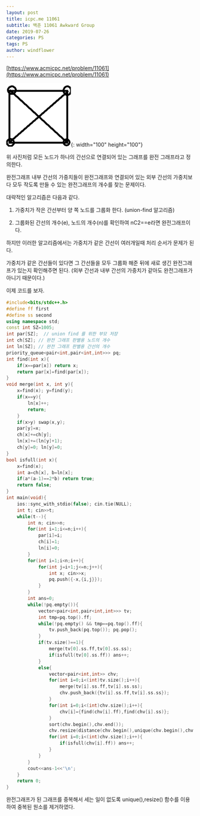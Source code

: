```yaml
---
layout: post
title: icpc.me 11061
subtitle: 백준 11061 Awkward Group
date: 2019-07-26
categories: PS
tags: PS
author: windflower
---
```


[https://www.acmicpc.net/problem/11061](https://www.acmicpc.net/problem/11061)

![완전그래프](/img/2019-07-26-icpc11061-1.png){: width="100" height="100"}

위 사진처럼 모든 노드가 하나의 간선으로 연결되어 있는 그래프를 완전 그래프라고 정의한다.

완전그래프 내부 간선의 가중치들이 완전그래프와 연결되어 있는 외부 간선의 가중치보다 모두 작도록 만들 수 있는 완전그래프의 개수를 찾는 문제이다.

대략적인 알고리즘은 다음과 같다.

1. 가중치가 작은 간선부터 양 쪽 노드를 그룹화 한다. (union-find 알고리즘)

2. 그룹화된 간선의 개수(e), 노드의 개수(n)를 확인하여 nC2==e라면 완전그래프이다.

하지만 이러한 알고리즘에서는 가중치가 같은 간선이 여러개일때 처리 순서가 문제가 된다.

가중치가 같은 간선들이 있다면 그 간선들을 모두 그룹화 해준 뒤에 새로 생긴 완전그래프가 있는지 확인해주면 된다. (외부 간선과 내부 간선의 가중치가 같아도 완전그래프가 아니기 때문이다.)

이제 코드를 보자.

```cpp
#include<bits/stdc++.h>
#define ff first
#define ss second
using namespace std;
const int SZ=1005;
int par[SZ];  // union find 를 위한 부모 저장
int ch[SZ]; // 완전 그래프 판별용 노드의 개수
int ln[SZ]; // 완전 그래프 판별용 간선의 개수
priority_queue<pair<int,pair<int,int>>> pq;
int find(int x){
	if(x==par[x]) return x;
	return par[x]=find(par[x]);
}
void merge(int x, int y){
	x=find(x); y=find(y);
	if(x==y){
		ln[x]++;
		return;
	}
	if(x>y) swap(x,y);
	par[y]=x;
	ch[x]+=ch[y];
	ln[x]+=(ln[y]+1);
	ch[y]=0; ln[y]=0;
}
bool isfull(int x){
	x=find(x);
	int a=ch[x], b=ln[x];
	if(a*(a-1)==2*b) return true;
	return false;
}
int main(void){
	ios::sync_with_stdio(false); cin.tie(NULL);
	int t; cin>>t;
	while(t--){
		int n; cin>>n;
		for(int i=1;i<=n;i++){
			par[i]=i;
			ch[i]=1;
			ln[i]=0;
		}
		for(int i=1;i<n;i++){
			for(int j=i+1;j<=n;j++){
				int x; cin>>x;
				pq.push({-x,{i,j}});
			}
		}
		int ans=0;
		while(!pq.empty()){
			vector<pair<int,pair<int,int>>> tv;
			int tmp=pq.top().ff;
			while(!pq.empty() && tmp==pq.top().ff){
				tv.push_back(pq.top()); pq.pop();
			}
			if(tv.size()==1){
				merge(tv[0].ss.ff,tv[0].ss.ss);
				if(isfull(tv[0].ss.ff)) ans++;
			}
			else{
				vector<pair<int,int>> chv;
				for(int i=0;i<(int)tv.size();i++){
					merge(tv[i].ss.ff,tv[i].ss.ss);
					chv.push_back({tv[i].ss.ff,tv[i].ss.ss});
				}
				for(int i=0;i<(int)chv.size();i++){
					chv[i]={find(chv[i].ff),find(chv[i].ss)};
				}
				sort(chv.begin(),chv.end());
				chv.resize(distance(chv.begin(),unique(chv.begin(),chv.end())));
				for(int i=0;i<(int)chv.size();i++){
					if(isfull(chv[i].ff)) ans++;
				}				
			}
		}
		cout<<ans-1<<'\n';
	}
	return 0;
}
```

완전그래프가 된 그래프를 중복해서 세는 일이 없도록 unique(),resize() 함수를 이용하여 중복된 원소를 제거하였다.
